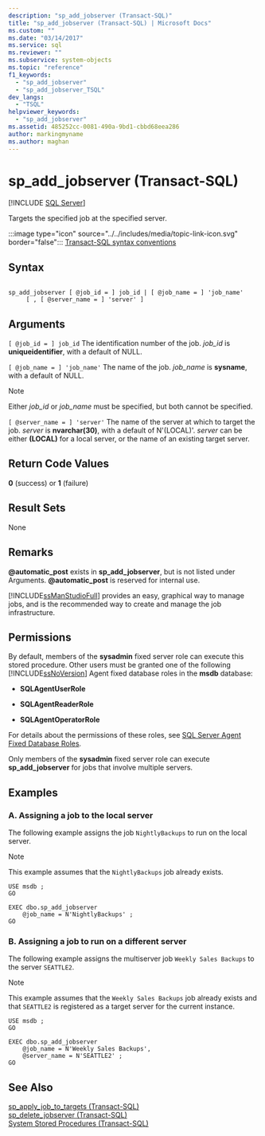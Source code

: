 ```yaml
---
description: "sp_add_jobserver (Transact-SQL)"
title: "sp_add_jobserver (Transact-SQL) | Microsoft Docs"
ms.custom: ""
ms.date: "03/14/2017"
ms.service: sql
ms.reviewer: ""
ms.subservice: system-objects
ms.topic: "reference"
f1_keywords: 
  - "sp_add_jobserver"
  - "sp_add_jobserver_TSQL"
dev_langs: 
  - "TSQL"
helpviewer_keywords: 
  - "sp_add_jobserver"
ms.assetid: 485252cc-0081-490a-9bd1-cbbd68eea286
author: markingmyname
ms.author: maghan
---
```

# sp_add_jobserver (Transact-SQL)
[!INCLUDE [SQL Server](../../includes/applies-to-version/sqlserver.md)]

  Targets the specified job at the specified server.  
  
 :::image type="icon" source="../../includes/media/topic-link-icon.svg" border="false"::: [Transact-SQL syntax conventions](../../t-sql/language-elements/transact-sql-syntax-conventions-transact-sql.md)  
  
## Syntax  
  
```  
  
sp_add_jobserver [ @job_id = ] job_id | [ @job_name = ] 'job_name'  
     [ , [ @server_name = ] 'server' ]   
```  
  
## Arguments  
`[ @job_id = ] job_id`
 The identification number of the job. *job_id* is **uniqueidentifier**, with a default of NULL.  
  
`[ @job_name = ] 'job_name'`
 The name of the job. *job_name* is **sysname**, with a default of NULL.  
  
> [!NOTE]  
>  Either *job_id* or *job_name* must be specified, but both cannot be specified.  
  
`[ @server_name = ] 'server'`
 The name of the server at which to target the job. *server* is **nvarchar(30)**, with a default of N'(LOCAL)'. *server* can be either **(LOCAL)** for a local server, or the name of an existing target server.  
  
## Return Code Values  
 **0** (success) or **1** (failure)  
  
## Result Sets  
 None  
  
## Remarks  
 **\@automatic_post** exists in **sp_add_jobserver**, but is not listed under Arguments. **\@automatic_post** is reserved for internal use.  
  
 [!INCLUDE[ssManStudioFull](../../includes/ssmanstudiofull-md.md)] provides an easy, graphical way to manage jobs, and is the recommended way to create and manage the job infrastructure.  
  
## Permissions  
 By default, members of the **sysadmin** fixed server role can execute this stored procedure. Other users must be granted one of the following [!INCLUDE[ssNoVersion](../../includes/ssnoversion-md.md)] Agent fixed database roles in the **msdb** database:  
  
-   **SQLAgentUserRole**  
  
-   **SQLAgentReaderRole**  
  
-   **SQLAgentOperatorRole**  
  
 For details about the permissions of these roles, see [SQL Server Agent Fixed Database Roles](../../ssms/agent/sql-server-agent-fixed-database-roles.md).  
  
 Only members of the **sysadmin** fixed server role can execute **sp_add_jobserver** for jobs that involve multiple servers.  
  
## Examples  
  
### A. Assigning a job to the local server  
 The following example assigns the job `NightlyBackups` to run on the local server.  
  
> [!NOTE]  
>  This example assumes that the `NightlyBackups` job already exists.  
  
```  
USE msdb ;  
GO  
  
EXEC dbo.sp_add_jobserver  
    @job_name = N'NightlyBackups' ;  
GO  
```  
  
### B. Assigning a job to run on a different server  
 The following example assigns the multiserver job `Weekly Sales Backups` to the server `SEATTLE2`.  
  
> [!NOTE]  
>  This example assumes that the `Weekly Sales Backups` job already exists and that `SEATTLE2` is registered as a target server for the current instance.  
  
```  
USE msdb ;  
GO  
  
EXEC dbo.sp_add_jobserver  
    @job_name = N'Weekly Sales Backups',  
    @server_name = N'SEATTLE2' ;  
GO  
```  
  
## See Also  
 [sp_apply_job_to_targets &#40;Transact-SQL&#41;](../../relational-databases/system-stored-procedures/sp-apply-job-to-targets-transact-sql.md)   
 [sp_delete_jobserver &#40;Transact-SQL&#41;](../../relational-databases/system-stored-procedures/sp-delete-jobserver-transact-sql.md)   
 [System Stored Procedures &#40;Transact-SQL&#41;](../../relational-databases/system-stored-procedures/system-stored-procedures-transact-sql.md)  
  
  
